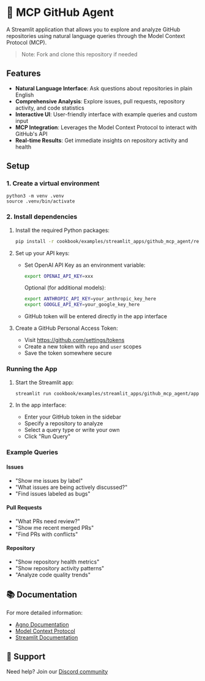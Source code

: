 # 🐙 MCP GitHub Agent

A Streamlit application that allows you to explore and analyze GitHub repositories using natural language queries through the Model Context Protocol (MCP).

> Note: Fork and clone this repository if needed

## Features

- **Natural Language Interface**: Ask questions about repositories in plain English
- **Comprehensive Analysis**: Explore issues, pull requests, repository activity, and code statistics
- **Interactive UI**: User-friendly interface with example queries and custom input
- **MCP Integration**: Leverages the Model Context Protocol to interact with GitHub's API
- **Real-time Results**: Get immediate insights on repository activity and health

## Setup

### 1. Create a virtual environment

```shell
python3 -m venv .venv
source .venv/bin/activate
```

### 2. Install dependencies

1. Install the required Python packages:
   ```bash
   pip install -r cookbook/examples/streamlit_apps/github_mcp_agent/requirements.txt
   ```

3. Set up your API keys:
   - Set OpenAI API Key as an environment variable:
     ```bash
     export OPENAI_API_KEY=xxx
     ```

     Optional (for additional models):

      ```bash
      export ANTHROPIC_API_KEY=your_anthropic_key_here
      export GOOGLE_API_KEY=your_google_key_here
      ```
   - GitHub token will be entered directly in the app interface

4. Create a GitHub Personal Access Token:
   - Visit https://github.com/settings/tokens
   - Create a new token with `repo` and `user` scopes
   - Save the token somewhere secure

### Running the App

1. Start the Streamlit app:
   ```bash
   streamlit run cookbook/examples/streamlit_apps/github_mcp_agent/app.py
   ```

2. In the app interface:
   - Enter your GitHub token in the sidebar
   - Specify a repository to analyze
   - Select a query type or write your own
   - Click "Run Query"

### Example Queries

#### Issues
- "Show me issues by label"
- "What issues are being actively discussed?"
- "Find issues labeled as bugs"

#### Pull Requests
- "What PRs need review?"
- "Show me recent merged PRs"
- "Find PRs with conflicts"

#### Repository
- "Show repository health metrics"
- "Show repository activity patterns"
- "Analyze code quality trends"

## 📚 Documentation

For more detailed information:

- [Agno Documentation](https://docs.agno.com)
- [Model Context Protocol](https://modelcontextprotocol.io)
- [Streamlit Documentation](https://docs.streamlit.io)

## 🤝 Support

Need help? Join our [Discord community](https://agno.link/discord)